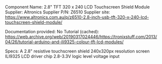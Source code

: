 Component Name: 2.8" TFT 320 x 240 LCD Touchscreen Shield Module	
Supplier: Altronics
Supplier P/N: Z6510 
Supplier site: https://www.altronics.com.au/p/z6510-2.8-inch-usb-tft-320-x-240-lcd-touchscreen-shield-module/

Documentation provided: No
Tutorial (cached): https://web.archive.org/web/20190317024446/https://tronixstuff.com/2013/04/26/tutorial-arduino-and-ili9325-colour-tft-lcd-modules/

Specs:
A 2.8" resistive touchscreen shield
240x320px resolution screen
ILI9325 LCD driver chip
2.8-3.3V logic level voltage input